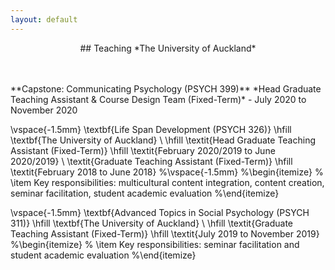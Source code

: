 ```yaml
---
layout: default
---
```

<p align="center">
## Teaching 
*The University of Auckland*
</p>
<br>
<br>
**Capstone: Communicating Psychology (PSYCH 399)** 
*Head Graduate Teaching Assistant & Course Design Team (Fixed-Term)* - July 2020 to November 2020


\vspace{-1.5mm} 
\textbf{Life Span Development (PSYCH 326)}
\hfill
\textbf{The University of Auckland} \\
\hfill
\textit{Head Graduate Teaching Assistant (Fixed-Term)}
\hfill
\textit{February 2020/2019 to June 2020/2019} \\
\textit{Graduate Teaching Assistant (Fixed-Term)}
\hfill
\textit{February 2018 to June 2018}
%\vspace{-1.5mm}
%\begin{itemize}
 %   \item Key responsibilities: multicultural content integration, content creation, seminar facilitation, student academic evaluation
%\end{itemize}

\vspace{-1.5mm}
\textbf{Advanced Topics in Social Psychology (PSYCH 311)}
\hfill
\textbf{The University of Auckland} \\
\hfill
\textit{Graduate Teaching Assistant (Fixed-Term)}
\hfill
\textit{July 2019 to November 2019}
%\begin{itemize}
 %   \item Key responsibilities: seminar facilitation and student academic evaluation
%\end{itemize}
